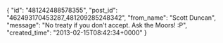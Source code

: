  {
   "id": "481242488578355",
   "post_id": "462493170453287_481209285248342",
   "from_name": "Scott Duncan",
   "message": "No treaty if you don't accept. Ask the Moors! :P",
   "created_time": "2013-02-15T08:42:34+0000"
 }
